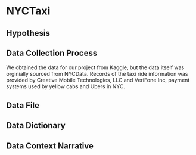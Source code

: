 # NYCTaxi

## Hypothesis

## Data Collection Process

We obtained the data for our project from Kaggle, but the data itself was orginially sourced from NYCData. Records of the taxi ride information was provided by Creative Mobile Technologies, LLC and VeriFone Inc, payment systems used by yellow cabs and Ubers in NYC.

## Data File

## Data Dictionary

## Data Context Narrative
